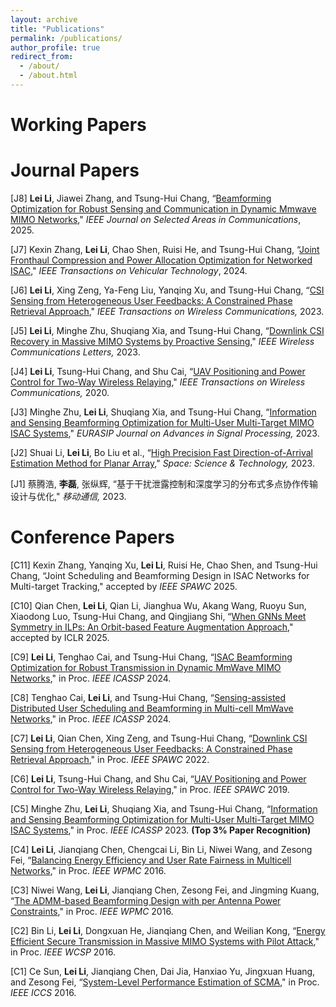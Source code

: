 ```yaml
---
layout: archive
title: "Publications"
permalink: /publications/
author_profile: true
redirect_from: 
  - /about/
  - /about.html
---
```

Working Papers
======

Journal Papers
======
[J8] **Lei Li**, Jiawei Zhang, and Tsung-Hui Chang, “[Beamforming Optimization for Robust Sensing and Communication in Dynamic Mmwave MIMO Networks](https://ieeexplore.ieee.org/document/10845207)," _IEEE Journal on Selected Areas in Communications_, 2025. 

[J7] Kexin Zhang, **Lei Li**, Chao Shen, Ruisi He, and Tsung-Hui Chang, “[Joint Fronthaul Compression and Power Allocation Optimization for Networked ISAC](https://ieeexplore.ieee.org/document/10818419)," _IEEE Transactions on Vehicular Technology_, 2024.

[J6] **Lei Li**, Xing Zeng, Ya-Feng Liu, Yanqing Xu, and Tsung-Hui Chang, “[CSI Sensing from Heterogeneous User Feedbacks: A Constrained Phase Retrieval Approach](https://ieeexplore.ieee.org/document/10056863)," _IEEE Transactions on Wireless Communications,_ 2023. 

[J5] **Lei Li**, Minghe Zhu, Shuqiang Xia, and Tsung-Hui Chang, “[Downlink CSI Recovery in Massive MIMO Systems by Proactive Sensing](https://ieeexplore.ieee.org/document/9979723)," _IEEE Wireless Communications Letters,_ 2023.

[J4] **Lei Li**, Tsung-Hui Chang, and Shu Cai, 
“[UAV Positioning and Power Control for Two-Way Wireless Relaying](https://ieeexplore.ieee.org/document/8891916)," _IEEE Transactions on Wireless Communications,_ 2020.

[J3] Minghe Zhu, **Lei Li**, Shuqiang Xia, and Tsung-Hui Chang, “[Information and Sensing Beamforming Optimization for Multi-User Multi-Target MIMO ISAC Systems](https://link.springer.com/article/10.1186/s13634-023-00972-w)," _EURASIP Journal on Advances in Signal Processing,_ 2023.

[J2] Shuai Li, **Lei Li**, Bo Liu et al., “[High Precision Fast Direction-of-Arrival Estimation Method for Planar Array](https://spj.science.org/doi/10.34133/space.0019)," _Space: Science & Technology,_ 2023.

[J1] 蔡腾浩, **李磊**, 张纵辉, “基于干扰泄露控制和深度学习的分布式多点协作传输设计与优化," _移动通信,_ 2023.



Conference Papers
======
[C11] Kexin Zhang, Yanqing Xu, **Lei Li**, Ruisi He, Chao Shen, and Tsung-Hui Chang, “Joint Scheduling and Beamforming Design in ISAC Networks for Multi-target Tracking," accepted by _IEEE SPAWC_ 2025.

[C10] Qian Chen, **Lei Li**, Qian Li, Jianghua Wu, Akang Wang, Ruoyu Sun, Xiaodong Luo, Tsung-Hui Chang, and Qingjiang Shi, “[When GNNs Meet Symmetry in ILPs: An Orbit-based Feature Augmentation Approach](https://openreview.net/forum?id=wVTJRnZ11Z)," accepted by ICLR 2025.

[C9] **Lei Li**, Tenghao Cai, and Tsung-Hui Chang, “[ISAC Beamforming Optimization for Robust Transmission in Dynamic MmWave MIMO Networks](https://ieeexplore.ieee.org/document/10448160)," in Proc. _IEEE ICASSP_ 2024.

[C8] Tenghao Cai, **Lei Li**, and Tsung-Hui Chang, “[Sensing-assisted Distributed User Scheduling and Beamforming in Multi-cell MmWave Networks](https://ieeexplore.ieee.org/document/10447645)," in Proc. _IEEE ICASSP_ 2024.


[C7] **Lei Li**, Qian Chen, Xing Zeng, and Tsung-Hui Chang, “[Downlink CSI Sensing from Heterogeneous User Feedbacks: A Constrained Phase Retrieval Approach](https://ieeexplore.ieee.org/document/9834015)," in Proc. _IEEE SPAWC_ 2022.

[C6] **Lei Li**, Tsung-Hui Chang, and Shu Cai, “[UAV Positioning and Power Control for Two-Way Wireless Relaying](https://ieeexplore.ieee.org/document/8815407)," in Proc. _IEEE SPAWC_ 2019.

[C5] Minghe Zhu, **Lei Li**, Shuqiang Xia, and Tsung-Hui Chang,
“[Information and Sensing Beamforming Optimization for Multi-User Multi-Target MIMO ISAC Systems](https://ieeexplore.ieee.org/document/10097000)," in Proc. _IEEE ICASSP_ 2023. **(Top 3% Paper Recognition)**

[C4] **Lei Li**, Jianqiang Chen, Chengcai Li, Bin Li, Niwei Wang, and Zesong Fei, “[Balancing Energy Efficiency and User Rate Fairness in Multicell Networks](https://ieeexplore.ieee.org/document/7954468),"
in Proc. _IEEE WPMC_ 2016.

[C3] Niwei Wang, **Lei Li**, Jianqiang Chen, Zesong Fei, and Jingming Kuang, “[The ADMM-based Beamforming Design with per Antenna Power Constraints](https://ieeexplore.ieee.org/document/7954528)," in Proc. _IEEE WPMC_ 2016. 

[C2] Bin Li, **Lei Li**, Dongxuan He, Jianqiang Chen, and Weilian Kong, “[Energy Efficient Secure Transmission in Massive MIMO Systems with Pilot Attack](https://ieeexplore.ieee.org/document/7752498)," in Proc. _IEEE WCSP_ 2016. 

[C1] Ce Sun, **Lei Li**, Jianqiang Chen, Dai Jia, Hanxiao Yu, Jingxuan Huang, and Zesong Fei, “[System-Level Performance Estimation of SCMA](https://ieeexplore.ieee.org/document/7833614)," in Proc. _IEEE ICCS_ 2016. 

